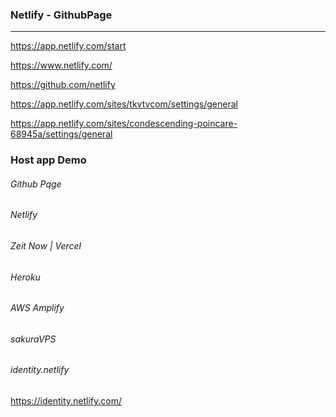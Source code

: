 ### Netlify - GithubPage
---
https://app.netlify.com/start


https://www.netlify.com/

https://github.com/netlify



https://app.netlify.com/sites/tkvtvcom/settings/general

https://app.netlify.com/sites/condescending-poincare-68945a/settings/general


### Host app Demo
###### Github Pqge
###### Netlify 
###### Zeit Now | Vercel
###### Heroku
###### AWS Amplify
###### sakuraVPS

###### identity.netlify
https://identity.netlify.com/








```
```

```
```

```
```


```
```

